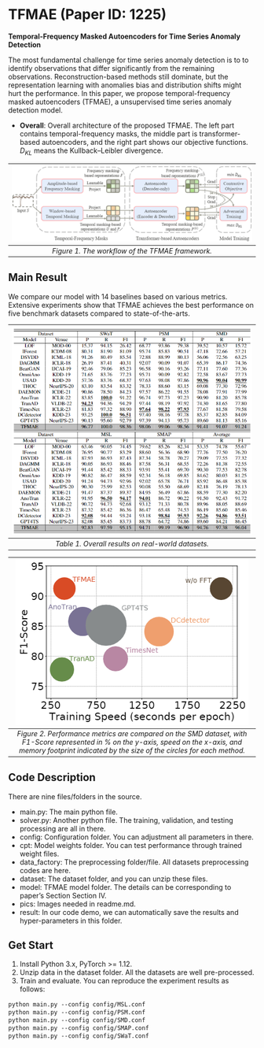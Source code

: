 # TFMAE (Paper ID: 1225)

**Temporal-Frequency Masked Autoencoders for Time Series Anomaly Detection**



The most fundamental challenge for time series anomaly detection is to to identify observations that differ significantly from the remaining observations. Reconstruction-based methods still dominate, but the representation learning with anomalies bias and distribution shifts might hurt the performance. In this paper, we propose temporal-frequency masked autoencoders (TFMAE), a unsupervised time series anomaly detection model.

- **Overall**: Overall architecture of the proposed TFMAE. The left part contains temporal-frequency masks, the middle part is transformer-based autoencoders, and the right part shows our objective functions. $D_{KL}$ means the Kullback–Leibler divergence.

|![Figure1](pics/model.png)|
|:--:| 
| *Figure 1. The workflow of the TFMAE framework.* |


## Main Result
We compare our model with 14 baselines based on various metrics. Extensive experiments show that TFMAE achieves the best performance on five benchmark datasets compared to state-of-the-arts.

|![Figure1](pics/mainres.png)|
|:--:| 
| *Table 1. Overall results on real-world datasets.* |

|![Figure1](pics/eff.png)|
|:--:|
| *Figure 2. Performance metrics are compared on the SMD dataset, with F1-Score represented in $\%$ on the $y$-axis, speed on the $x$-axis, and memory footprint indicated by the size of the circles for each method.* |


## Code Description
There are nine files/folders in the source.

- main.py: The main python file.
- solver.py: Another python file. The training, validation, and testing processing are all in there.
- config: Configuration folder. You can adjustment all parameters in there.
- cpt: Model weights folder. You can test performance through trained weight files.
- data_factory: The preprocessing folder/file. All datasets preprocessing codes are here.
- dataset: The dataset folder, and you can unzip these files.
- model: TFMAE model folder. The details can be corresponding to paper’s Section Section IV.
- pics: Images needed in readme.md.
- result: In our code demo, we can automatically save the results and hyper-parameters in this folder.


## Get Start
1. Install Python 3.x, PyTorch >= 1.12.
2. Unzip data in the dataset folder. All the datasets are well pre-processed.
3. Train and evaluate. You can reproduce the experiment results as follows:

```base
python main.py --config config/MSL.conf
python main.py --config config/PSM.conf
python main.py --config config/SMD.conf
python main.py --config config/SMAP.conf
python main.py --config config/SWaT.conf
```